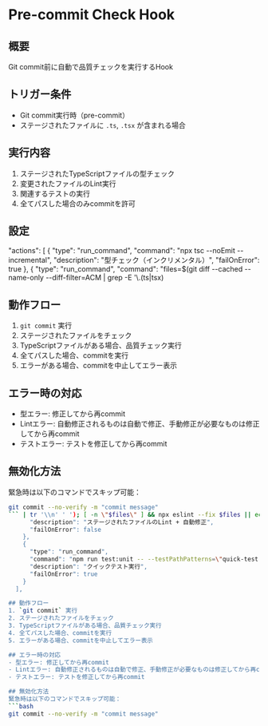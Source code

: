 # Pre-commit Check Hook

## 概要
Git commit前に自動で品質チェックを実行するHook

## トリガー条件
- Git commit実行時（pre-commit）
- ステージされたファイルに `.ts`, `.tsx` が含まれる場合

## 実行内容
1. ステージされたTypeScriptファイルの型チェック
2. 変更されたファイルのLint実行
3. 関連するテストの実行
4. 全てパスした場合のみcommitを許可

## 設定

  "actions": [
    {
      "type": "run_command",
      "command": "npx tsc --noEmit --incremental",
      "description": "型チェック（インクリメンタル）",
      "failOnError": true
    },
    {
      "type": "run_command",
      "command": "files=$(git diff --cached --name-only --diff-filter=ACM | grep -E '\\.(ts|tsx)

## 動作フロー
1. `git commit` 実行
2. ステージされたファイルをチェック
3. TypeScriptファイルがある場合、品質チェック実行
4. 全てパスした場合、commitを実行
5. エラーがある場合、commitを中止してエラー表示

## エラー時の対応
- 型エラー: 修正してから再commit
- Lintエラー: 自動修正されるものは自動で修正、手動修正が必要なものは修正してから再commit
- テストエラー: テストを修正してから再commit

## 無効化方法
緊急時は以下のコマンドでスキップ可能：
```bash
git commit --no-verify -m "commit message"
``` | tr '\\n' ' '); [ -n \"$files\" ] && npx eslint --fix $files || echo 'No TypeScript files to lint'",
      "description": "ステージされたファイルのLint + 自動修正",
      "failOnError": false
    },
    {
      "type": "run_command",
      "command": "npm run test:unit -- --testPathPatterns=\"quick-test.test.ts\"",
      "description": "クイックテスト実行",
      "failOnError": true
    }
  ],

## 動作フロー
1. `git commit` 実行
2. ステージされたファイルをチェック
3. TypeScriptファイルがある場合、品質チェック実行
4. 全てパスした場合、commitを実行
5. エラーがある場合、commitを中止してエラー表示

## エラー時の対応
- 型エラー: 修正してから再commit
- Lintエラー: 自動修正されるものは自動で修正、手動修正が必要なものは修正してから再commit
- テストエラー: テストを修正してから再commit

## 無効化方法
緊急時は以下のコマンドでスキップ可能：
```bash
git commit --no-verify -m "commit message"
```